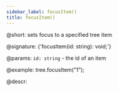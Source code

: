 ```yaml
---
sidebar_label: focusItem()
title: focusItem()
---          
```


@short: sets focus to a specified tree item

@signature: {'focusItem(id: string): void;'}

@params:
`id: string` - the id of an item

@example:
tree.focusItem("1");

@descr:
